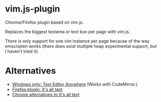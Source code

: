 # vim.js-plugin
Chrome/Firefox plugin based on vim.js.

Replaces the biggest textarea or text box per page with vim.js.

There is only support for one vim instance per page because of the way emscripten works (there does exist multiple heap experimental support, but I haven't tried it).

# Alternatives
 - [Windows only: Text Editor Anywhere](http://www.listary.com/text-editor-anywhere) (Works with CodeMirror.)
 - [Firefox plugin: It's all text](https://addons.mozilla.org/en-US/firefox/addon/its-all-text/?src=ss)
 - [Chrome alternatives to It's all text](http://superuser.com/questions/261689/its-all-text-for-chrome)
